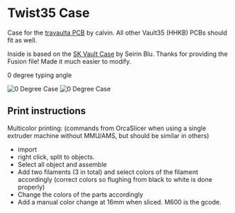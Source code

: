 # Twist35 Case

Case for the [travaulta PCB](https://github.com/calvin-mcd/travaulta/tree/main) by calvin. All other Vault35 (HHKB) PCBs should fit as well.

Inside is based on the [SK Vault Case](https://github.com/seirin-blu/SK-Vault-35-Case) by Seirin Blu. Thanks for providing the Fusion file! Made it much easier to modify.

0 degree typing angle

![0 Degree Case](https://github.com/Technofrikus/Twist35/graphics/Twist35-front.png?raw=true)
![0 Degree Case](https://github.com/Technofrikus/Twist35/graphics/Twist35-back.png?raw=true)

## Print instructions

Multicolor printing:
(commands from OrcaSlicer when using a single extruder machine without MMU/AMS, but should be similar in others)

- import
- right click, split to objects.
- Select all object and assemble
- Add two filaments (3 in total) and select colors of the filament accordingly (correct colors so flughing from black to white is done properly)
- Change the colors of the parts accordingly
- Add a manual color change at 16mm when sliced. M600 is the gcode.
